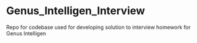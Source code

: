 # Genus_Intelligen_Interview
Repo for codebase used for developing solution to interview homework for Genus Intelligen
